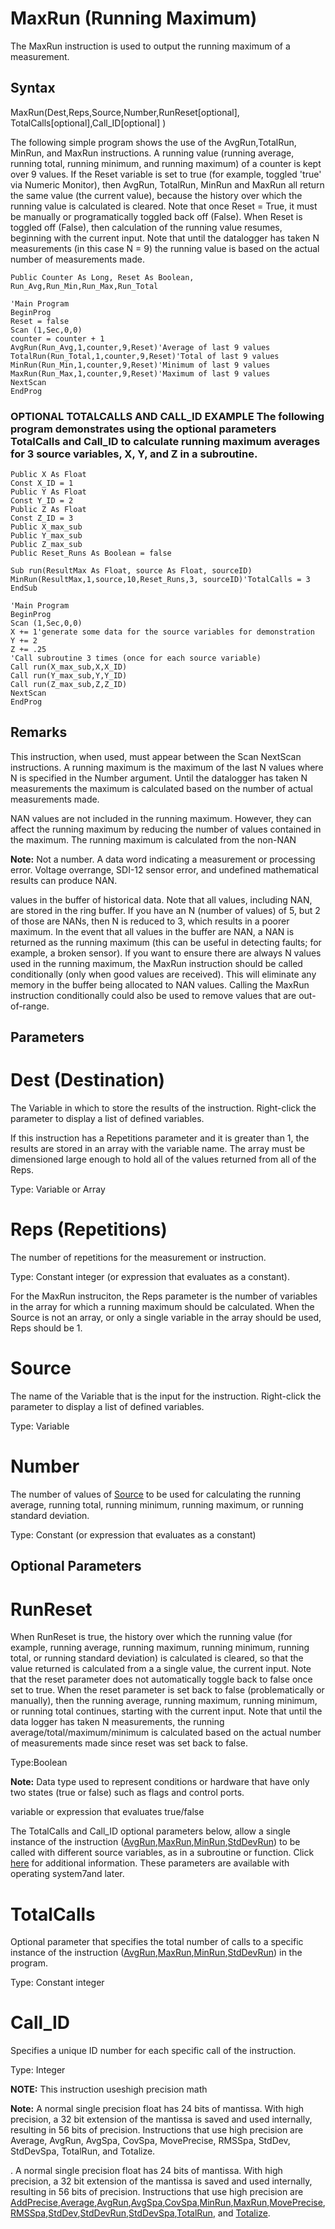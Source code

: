 # MaxRun (Running Maximum)

The MaxRun instruction is used to output the running maximum of a measurement.

## Syntax

MaxRun(Dest,Reps,Source,Number,RunReset[optional], TotalCalls[optional],Call_ID[optional] )

The following simple program shows the use of the AvgRun,TotalRun, MinRun, and MaxRun instructions. A running value (running average, running total, running minimum, and running maximum) of a counter is kept over 9 values. If the Reset variable is set to true (for example, toggled 'true' via Numeric Monitor), then AvgRun, TotalRun, MinRun and MaxRun all return the same value (the current value), because the history over which the running value is calculated is cleared. Note that once Reset = True, it must be manually or programatically toggled back off (False). When Reset is toggled off (False), then calculation of the running value resumes, beginning with the current input. Note that until the datalogger has taken N measurements (in this case N = 9) the running value is based on the actual number of measurements made.

```
Public Counter As Long, Reset As Boolean, Run_Avg,Run_Min,Run_Max,Run_Total

'Main Program
BeginProg
Reset = false
Scan (1,Sec,0,0)
counter = counter + 1
AvgRun(Run_Avg,1,counter,9,Reset)'Average of last 9 values
TotalRun(Run_Total,1,counter,9,Reset)'Total of last 9 values
MinRun(Run_Min,1,counter,9,Reset)'Minimum of last 9 values
MaxRun(Run_Max,1,counter,9,Reset)'Maximum of last 9 values
NextScan
EndProg
```

### **OPTIONAL TOTALCALLS AND CALL_ID EXAMPLE** The following program demonstrates using the optional parameters TotalCalls and Call_ID to calculate running maximum averages for 3 source variables, X, Y, and Z in a subroutine.

```
Public X As Float
Const X_ID = 1
Public Y As Float
Const Y_ID = 2
Public Z As Float
Const Z_ID = 3
Public X_max_sub
Public Y_max_sub
Public Z_max_sub
Public Reset_Runs As Boolean = false

Sub run(ResultMax As Float, source As Float, sourceID)
MinRun(ResultMax,1,source,10,Reset_Runs,3, sourceID)'TotalCalls = 3
EndSub

'Main Program
BeginProg
Scan (1,Sec,0,0)
X += 1'generate some data for the source variables for demonstration
Y += 2
Z += .25
'Call subroutine 3 times (once for each source variable)
Call run(X_max_sub,X,X_ID)
Call run(Y_max_sub,Y,Y_ID)
Call run(Z_max_sub,Z,Z_ID)
NextScan
EndProg
```

## Remarks

This instruction, when used, must appear between the Scan NextScan instructions. A running maximum is the maximum of the last N values where N is specified in the Number argument. Until the datalogger has taken N measurements the maximum is calculated based on the number of actual measurements made.

NAN values are not included in the running maximum. However, they can affect the running maximum by reducing the number of values contained in the maximum. The running maximum is calculated from the non-NAN

**Note:** Not a number. A data word indicating a measurement or processing error. Voltage overrange, SDI-12 sensor error, and undefined mathematical results can produce NAN.

values in the buffer of historical data. Note that all values, including NAN, are stored in the ring buffer. If you have an N (number of values) of 5, but 2 of those are NANs, then N is reduced to 3, which results in a poorer maximum. In the event that all values in the buffer are NAN, a NAN is returned as the running maximum (this can be useful in detecting faults; for example, a broken sensor). If you want to ensure there are always N values used in the running maximum, the MaxRun instruction should be called conditionally (only when good values are received). This will eliminate any memory in the buffer being allocated to NAN values. Calling the MaxRun instruction conditionally could also be used to remove values that are out-of-range.

## Parameters

# Dest (Destination)

The Variable in which to store the results of the instruction. Right-click the parameter to display a list of defined variables.

If this instruction has a Repetitions parameter and it is greater than 1, the results are stored in an array with the variable name. The array must be dimensioned large enough to hold all of the values returned from all of the Reps.

Type: Variable or Array

# Reps (Repetitions)

The number of repetitions for the measurement or instruction.

Type: Constant integer (or expression that evaluates as a constant).

For the MaxRun instruciton, the Reps parameter is the number of variables in the array for which a running maximum should be calculated. When the Source is not an array, or only a single variable in the array should be used, Reps should be 1.

# Source

The name of the Variable that is the input for the instruction. Right-click the parameter to display a list of defined variables.

Type: Variable

# Number

The number of values of [Source](../parameters/source.md) to be used for calculating the running average, running total, running minimum, running maximum, or running standard deviation.

Type: Constant (or expression that evaluates as a constant)

## Optional Parameters

# RunReset

When RunReset is true, the history over which the running value (for example, running average, running maximum, running minimum, running total, or running standard deviation) is calculated is cleared, so that the value returned is calculated from a a single value, the current input. Note that the reset parameter does not automatically toggle back to false once set to true. When the reset parameter is set back to false (problematically or manually), then the running average, running maximum, running minimum, or running total continues, starting with the current input. Note that until the data logger has taken N measurements, the running average/total/maximum/minimum is calculated based on the actual number of measurements made since reset was set back to false.

Type:Boolean

**Note:** Data type used to represent conditions or hardware that have only two states (true or false) such as flags and control ports.

variable or expression that evaluates true/false

The TotalCalls and Call_ID optional parameters below, allow a single instance of the instruction ([AvgRun](avgrun.md),[MaxRun](#),[MinRun](minrun.md),[StdDevRun](stddevrun.md)) to be called with different source variables, as in a subroutine or function. Click [here](../parameters/TotalCalls_CallID_Explanation.md) for additional information. These parameters are available with operating system7and later.

# TotalCalls

Optional parameter that specifies the total number of calls to a specific instance of the instruction ([AvgRun](avgrun.md),[MaxRun](#),[MinRun](minrun.md),[StdDevRun](stddevrun.md)) in the program.

Type: Constant integer

# Call_ID

Specifies a unique ID number for each specific call of the instruction.

Type: Integer

**NOTE:** This instruction useshigh precision math

**Note:** A normal single precision float has 24 bits of mantissa. With high precision, a 32 bit extension of the mantissa is saved and used internally, resulting in 56 bits of precision. Instructions that use high precision are Average, AvgRun, AvgSpa, CovSpa, MovePrecise, RMSSpa, StdDev, StdDevSpa, TotalRun, and Totalize.

. A normal single precision float has 24 bits of mantissa. With high precision, a 32 bit extension of the mantissa is saved and used internally, resulting in 56 bits of precision. Instructions that use high precision are [AddPrecise](addprecise.md),[Average](average.md),[AvgRun](avgrun.md),[AvgSpa](avgspa.md),[CovSpa](covspa.md),[MinRun](minrun.md),[MaxRun](#),[MovePrecise](moveprecise.md),[RMSSpa](rmsspa.md),[StdDev](stddev.md),[StdDevRun](stddevrun.md),[StdDevSpa](stddevspa.md),[TotalRun](totalrun.md), and [Totalize](totalize.md).
